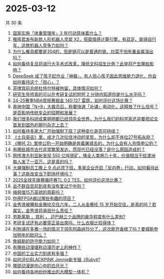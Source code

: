 # 2025-03-12

共 30 条

<!-- BEGIN ZHIHUQUESTIONS -->
<!-- 最后更新时间 Wed Mar 12 2025 00:15:46 GMT+0800 (China Standard Time) -->
1. [国家实施「体重管理年」3 年行动意味着什么？](https://www.zhihu.com/question/14520203413)
1. [稚晖君发布新款人形机器人灵犀 X2，搭载情感计算引擎，有双足、能骑自行车，这款机器人竞争力如何？](https://www.zhihu.com/question/14651637288)
1. [为什么餐具都要是304的，但是锅可以是普通的铁，炒菜不怕有重金属溶出吗？](https://www.zhihu.com/question/644077229)
1. [如何看待复旦将进行大手术式改革，降低文科招生比例？此举将产生哪些影响？](https://www.zhihu.com/question/14642125496)
1. [DeepSeek 成了孩子赶作业「神器」，有人担心孩子因此思维能力退化，你会如何看待这个「担心」？](https://www.zhihu.com/question/12607370271)
1. [菲律宾前总统杜特尔特被拘留，具体情况如何？](https://www.zhihu.com/question/14610718943)
1. [研究生导师真的可以在考研复试的短短 2 分钟内知道你是什么水平吗？](https://www.zhihu.com/question/14566612099)
1. [24-25赛季NBA常规赛掘金 140:127 雷霆，如何评价这场比赛？](https://www.zhihu.com/question/14637520747)
1. [奔驰中国「N+9」大裁员后，称要快速「补课」电动化，这释放了什么信号？是否影响传统车企的招聘和发展？](https://www.zhihu.com/question/14340179692)
1. [我们很多科研成果明明都已经领先全世界，为什么我们的科学家还非要把论文首发到国外的期刊杂志上去？](https://www.zhihu.com/question/12449792735)
1. [如何看待多家大厂开始强制下班？这种变化是否可持续？](https://www.zhihu.com/question/14587037385)
1. [《士兵突击》里，成才几次拉住冲动的吴哲，为什么却不肯拉27号拓永刚？](https://www.zhihu.com/question/1025525041)
1. [《哪吒 2》里申公豹一开始明确是奔着屠城去的，为什么会有人共情申公豹？](https://www.zhihu.com/question/12756143558)
1. [有哪些城市古代非常繁荣发达，而现代已经没落？是什么原因造成的？](https://www.zhihu.com/question/661263027)
1. [网传澳大利亚新发现 550 亿吨铁矿，够全人类用几十年，价值相当于给澳洲每人发了一百万，这是真的吗？](https://www.zhihu.com/question/14508466274)
1. [大疆强制员工晚上 9 点必须下班，多家企业开启「反内卷」行动，如何看待此事？这能改变当下职场环境吗？](https://www.zhihu.com/question/14581471912)
1. [2025全球先锋赛循环赛TL 0:2 TES，如何评价这场比赛？](https://www.zhihu.com/question/14692706148)
1. [岳不群自宫前到底有没有爱过宁中则？](https://www.zhihu.com/question/14338385884)
1. [梅努值15万英镑的周薪吗？](https://www.zhihu.com/question/14422693311)
1. [你用FPGA做过哪些有趣的项目？](https://www.zhihu.com/question/263316619)
1. [金秀贤被曝和金赛纶交往六年，二人从金赛纶 15 岁开始交往，是真的吗？若属实，金秀贤将承担什么责任？](https://www.zhihu.com/question/14637498488)
1. [劳斯莱斯 ，宾利 ， 迈巴赫三个品牌的豪华程度有什么差别?](https://www.zhihu.com/question/31061246)
1. [考研复试还有必要穿正装出席吗，什么衣服比较得体？](https://www.zhihu.com/question/14566569694)
1. [利物浦在多赛一场的情况下领先阿森纳15分了，这次能开香槟了吗？曼城能参加明年的欧冠么？](https://www.zhihu.com/question/14567676047)
1. [詹姆斯的防守能力如何？](https://www.zhihu.com/question/38560562)
1. [有哪些动漫堪称动漫历史上的神作？](https://www.zhihu.com/question/466167444)
1. [中国的工业实力到底有多强？](https://www.zhihu.com/question/7282416209)
1. [如何评价BLACKPINK Jennie新专辑《Ruby》?](https://www.zhihu.com/question/14259685287)
1. [哪部动漫是你心中的白月光？](https://www.zhihu.com/question/650440836)
1. [如何看待各地纷纷推出的大模型一体机？](https://www.zhihu.com/question/14069578079)
<!-- END ZHIHUQUESTIONS -->
